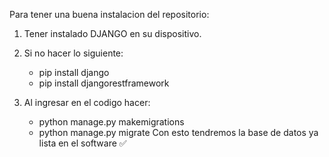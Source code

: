 Para tener una buena instalacion del repositorio:

1. Tener instalado DJANGO en su dispositivo.
2. Si no hacer lo siguiente:
   - pip install django
   - pip install djangorestframework
     
3. Al ingresar en el codigo hacer:
   - python manage.py makemigrations
   - python manage.py migrate
   Con esto tendremos la base de datos ya lista en el software ✅
